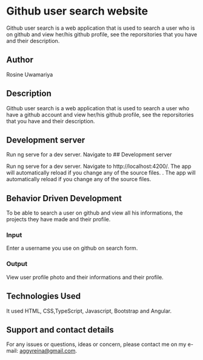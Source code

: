 # Github user search website

Github user search is a web application that is used to search a user who is on github and view her/his github profile, see the reporsitories that you have and their description.

## Author

Rosine Uwamariya

## Description

Github user search is a web application that is used to search a user who have a github account and view her/his github profile, see the reporsitories that you have and their description.

## Development server

Run ng serve for a dev server. Navigate to ## Development server

Run ng serve for a dev server. Navigate to http://localhost:4200/. The app will automatically reload if you change any of the source files.
. The app will automatically reload if you change any of the source files.

## Behavior Driven Development

To be able to search a user on github and view all his informations, the projects they have made and their profile.

### Input

Enter a username you use on github on search form.

### Output

View user profile photo and their informations and their profile.

## Technologies Used

It used HTML, CSS,TypeScript, Javascript, Bootstrap and Angular.

## Support and contact details

For any issues or questions, ideas or concern, please contact me on my e-mail: aggyreina@gmail.com.
